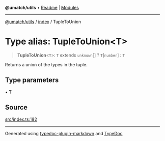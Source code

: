 **@umatch/utils** • [Readme](../../index.md) \| [Modules](../../modules.md)

***

[@umatch/utils](../../modules.md) / [index](../index.md) / TupleToUnion

# Type alias: TupleToUnion\<T\>

> **TupleToUnion**\<`T`\>: `T` extends `unknown`[] ? `T`\[`number`\] : `T`

Returns a union of the types in the tuple.

## Type parameters

• **T**

## Source

[src/index.ts:182](https://github.com/umatch-oficial/utils/blob/ed8915b/src/index.ts#L182)

***

Generated using [typedoc-plugin-markdown](https://www.npmjs.com/package/typedoc-plugin-markdown) and [TypeDoc](https://typedoc.org/)
